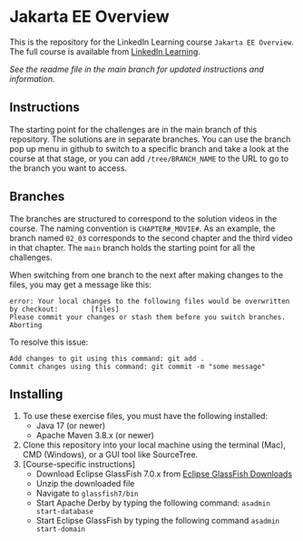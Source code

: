 # Jakarta EE Overview
This is the repository for the LinkedIn Learning course `Jakarta EE Overview`. The full course is available from [LinkedIn Learning][lil-course-url].

_See the readme file in the main branch for updated instructions and information._
## Instructions
The starting point for the challenges are in the main branch of this repository.
The solutions are in separate branches. You can use the branch pop up menu in github to switch to a specific branch and take a look at the course at that stage, or you can add `/tree/BRANCH_NAME` to the URL to go to the branch you want to access.

## Branches
The branches are structured to correspond to the solution videos in the course. The naming convention is `CHAPTER#_MOVIE#`. As an example, the branch named `02_03` corresponds to the second chapter and the third video in that chapter. 
The `main` branch holds the starting point for all the challenges.

When switching from one branch to the next after making changes to the files, you may get a message like this:

    error: Your local changes to the following files would be overwritten by checkout:        [files]
    Please commit your changes or stash them before you switch branches.
    Aborting

To resolve this issue:
	
    Add changes to git using this command: git add .
	Commit changes using this command: git commit -m "some message"

## Installing
1. To use these exercise files, you must have the following installed:
	- Java 17 (or newer)
    - Apache Maven 3.8.x (or newer)
2. Clone this repository into your local machine using the terminal (Mac), CMD (Windows), or a GUI tool like SourceTree.
3. [Course-specific instructions]
   - Download Eclipse GlassFish 7.0.x from [Eclipse GlassFish Downloads](https://projects.eclipse.org/projects/ee4j.glassfish/downloads)
   - Unzip the downloaded file 
   - Navigate to `glassfish7/bin`
   - Start Apache Derby by typing the following command: `asadmin start-database`
   - Start Eclipse GlassFish by typing the following command `asadmin start-domain`

[0]: # (Replace these placeholder URLs with actual course URLs)

[lil-course-url]: https://www.linkedin.com/learning/
[lil-thumbnail-url]: http://
